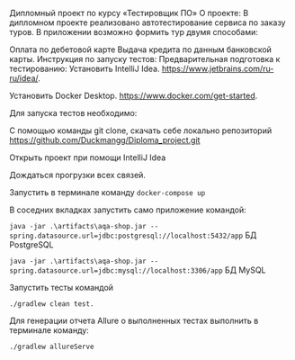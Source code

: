Дипломный проект по курсу «Тестировщик ПО»
О проекте:
В дипломном проекте реализовано автотестирование сервиса по заказу туров. В приложении возможно формить тур двумя способами:

Оплата по дебетовой карте
Выдача кредита по данным банковской карты.
Инструкция по запуску тестов:
Предварительная подготовка к тестированию:
Установить IntelliJ Idea. https://www.jetbrains.com/ru-ru/idea/.

Установить Docker Desktop. https://www.docker.com/get-started.

Для запуска тестов необходимо:

С помощью команды git clone, скачать себе локально репозиторий https://github.com/Duckmangg/Diploma_project.git

Открыть проект при помощи IntelliJ Idea

Дождаться прогрузки всех связей.

Запустить в терминале команду ```docker-compose up```

В соседних вкладках запустить само приложение командой:

```java -jar .\artifacts\aqa-shop.jar --spring.datasource.url=jdbc:postgresql://localhost:5432/app``` БД PostgreSQL

```java -jar .\artifacts\aqa-shop.jar --spring.datasource.url=jdbc:mysql://localhost:3306/app``` БД MySQL

Запустить тесты командой

```./gradlew clean test.```

Для генерации отчета Allure о выполненных тестах выполнить в терминале команду:

```./gradlew allureServe```
